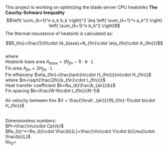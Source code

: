 This project is working on optimizing the blade server CPU heatsinks
**The Cauchy-Schwarz Inequality**
$$\left( \sum_{k=1}^n a_k b_k \right)^2 \leq \left( \sum_{k=1}^n a_k^2 \right) \left( \sum_{k=1}^n b_k^2 \right)$$
The thermal resustance of heatsink is calculated as: <br/>

$$R_{hs}=\frac{1}{h\cdot (A_{base}+N_{fin}\cdot \eta_{fin}\cdot A_{fin})}$$ <br/>
where <br/>
Heatsink base area $A_{base}=(N_{fin}-1)\cdot b\cdot L$ <br/>
Fin area $A_{fin}=2H_{fin}\cdot L$ <br/>
Fin effieiceny $\eta_{fin}=\frac{tanh(m\cdot H_{fin})}{m\cdot H_{fin}}$ where $m=\sqrt{\frac{2h}{k_{fin}\cdot t_{fin}}}$ <br/>
Heat transfer coefficient $h=Nu_{b}\frac{k_{air}}{b}$ <br/>
Fin spacing $b=\frac{W-N\cdot t_{fin}}{N-1}$

Air velocity between fins $V = \frac{\forall _{air}}{(N_{fin}-1)\cdot b\cdot H_{fin}}$ <br/> <br/>

Dimensionless numbers: <br/>
$Pr=\frac{\mu\cdot Cp}{k}$ <br/>
$Re_{b}^*=Re_{b}\cdot \frac{b}{L}=\frac{\rho\cdot V\cdot b}{\mu}\cdot \frac{b}{L}$ <br/>
$Nu_{b}=$

